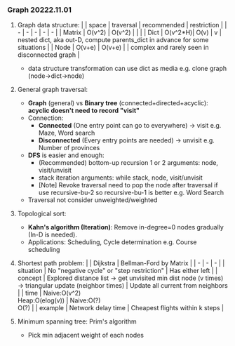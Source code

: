 ### Graph 20222.11.01
1. Graph data structure:
    |        | space    | traversal | recommended | restriction |
    | -      |   -      |  -        | -           | - |
    | Matrix | O(v^2)   | O(v^2)    |             |   |
    | Dict   | O(v^2\*H)| O(v)      | v           | nested dict, aka out-D, compute parents_dict in advance for some situations |
    | Node   | O(v+e)   | O(v+e)    |             | complex and rarely seen in disconnected graph |
    + data structure transformation can use dict as media e.g. clone graph (node->dict->node)

2. General graph traversal:
    + **Graph** (general) vs **Binary tree** (connected+directed+acyclic): **acyclic doesn't need to record "visit"**
    + Connection:
        + **Connected** (One entry point can go to everywhere) -> visit e.g. Maze, Word search
        + **Disconnected** (Every entry points are needed) -> unvisit e.g. Number of provinces
    + **DFS** is easier and enough:
        + (Recommended) bottom-up recursion 1 or 2 arguments: node, visit/unvisit 
        + stack iteration arguments: while stack, node, visit/unvisit
        + [Note] Revoke traversal need to pop the node after traversal if use recursive-bu-2 so recursive-bu-1 is better e.g. Word Search
    + Traversal not consider unweighted/weighted

3. Topological sort:
    + **Kahn's algorithm (Iteration)**: Remove in-degree=0 nodes gradually (In-D is needed).
    + Applications: Scheduling, Cycle determination e.g. Course scheduling
    
4. Shortest path problem:
    |            | Dijkstra | Bellman-Ford by Matrix |
    | -          | -        | - |
    | situation  | No "negative cycle" or "step restriction" | Has either left |
    | concept    | Explored distance list -> get unvisited min dist node (v times)<br>-> triangular update (neighbor times) | Update all current from neighbors |
    | time       | Naive:O(v^2)<br>Heap:O(elog(v)) | Naive:O(?)<br>O(?) |
    | example    | Network delay time | Cheapest flights within k steps |
    
5. Minimum spanning tree: Prim's algorithm
    + Pick min adjacent weight of each nodes
